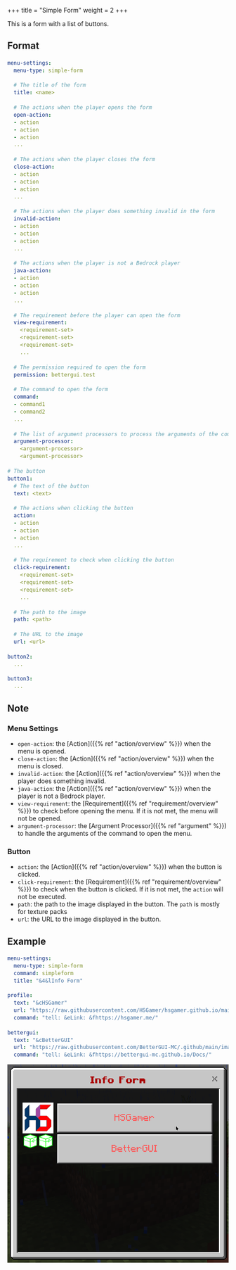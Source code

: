 +++
title = "Simple Form"
weight = 2
+++

This is a form with a list of buttons.

## Format

```yaml
menu-settings:
  menu-type: simple-form

  # The title of the form
  title: <name>

  # The actions when the player opens the form
  open-action:
  - action
  - action
  - action
  ...

  # The actions when the player closes the form
  close-action:
  - action
  - action
  - action
  ...

  # The actions when the player does something invalid in the form
  invalid-action:
  - action
  - action
  - action
  ...

  # The actions when the player is not a Bedrock player
  java-action:
  - action
  - action
  - action
  ...

  # The requirement before the player can open the form
  view-requirement:
    <requirement-set>
    <requirement-set>
    <requirement-set>
    ...

  # The permission required to open the form
  permission: bettergui.test

  # The command to open the form
  command:
  - command1
  - command2
  ...

  # The list of argument processors to process the arguments of the command to open the form
  argument-processor:
    <argument-processor>
    <argument-processor>

# The button
button1:
  # The text of the button
  text: <text>

  # The actions when clicking the button
  action:
  - action
  - action
  - action
  ...

  # The requirement to check when clicking the button
  click-requirement:
    <requirement-set>
    <requirement-set>
    <requirement-set>
    ...

  # The path to the image
  path: <path>

  # The URL to the image
  url: <url>

button2:
  ...

button3:
  ...
```

## Note

### Menu Settings

* `open-action`: the [Action]({{% ref "action/overview" %}}) when the menu is opened.
* `close-action`: the [Action]({{% ref "action/overview" %}}) when the menu is closed.
* `invalid-action`: the [Action]({{% ref "action/overview" %}}) when the player does something invalid.
* `java-action`: the [Action]({{% ref "action/overview" %}}) when the player is not a Bedrock player.
* `view-requirement`: the [Requirement]({{% ref "requirement/overview" %}}) to check before opening the menu. If it is not met, the menu will not be opened.
* `argument-processor`: the [Argument Processor]({{% ref "argument" %}}) to handle the arguments of the command to open the menu.

### Button

* `action`: the [Action]({{% ref "action/overview" %}}) when the button is clicked.
* `click-requirement`: the [Requirement]({{% ref "requirement/overview" %}}) to check when the button is clicked. If it is not met, the `action` will not be executed.
* `path`: the path to the image displayed in the button. The `path` is mostly for texture packs
* `url`: the URL to the image displayed in the button.

## Example

```yaml
menu-settings:
  menu-type: simple-form
  command: simpleform
  title: "&4&lInfo Form"

profile:
  text: "&cHSGamer"
  url: "https://raw.githubusercontent.com/HSGamer/hsgamer.github.io/main/static/android-chrome-256x256.png"
  command: "tell: &eLink: &fhttps://hsgamer.me/"

bettergui:
  text: "&cBetterGUI"
  url: "https://raw.githubusercontent.com/BetterGUI-MC/.github/main/images/logo.png"
  command: "tell: &eLink: &fhttps://bettergui-mc.github.io/Docs/"
```

![Example 1](example1.png)
